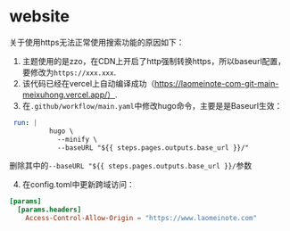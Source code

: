 # website

关于使用https无法正常使用搜索功能的原因如下：
1. 主题使用的是zzo，在CDN上开启了http强制转换https，所以baseurl配置，要修改为`https://xxx.xxx`.
2. 该代码已经在vercel上自动编译成功（https://laomeinote-com-git-main-meixuhong.vercel.app/）.
3. 在`.github/workflow/main.yaml`中修改hugo命令，主要是是Baseurl生效：
```yaml
 run: |
          hugo \
            --minify \
            --baseURL "${{ steps.pages.outputs.base_url }}/"
```
删除其中的`--baseURL "${{ steps.pages.outputs.base_url }}/`参数

4. 在config.toml中更新跨域访问：
```toml
[params]
  [params.headers]
    Access-Control-Allow-Origin = "https://www.laomeinote.com"
```